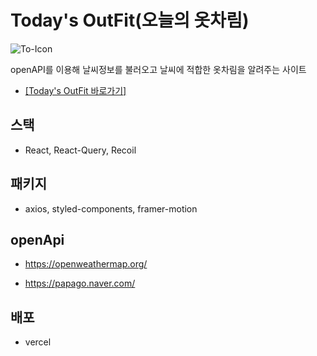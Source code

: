 # Today's OutFit(오늘의 옷차림)

![To-Icon](https://github.com/Leejunmyung/Todays_OutFit/assets/61734933/c3020321-8a9e-4314-806e-476298d44561)

openAPI를 이용해 날씨정보를 불러오고 날씨에 적합한 옷차림을 알려주는 사이트

- [\[Today's OutFit 바로가기\]](https://todays-outfit.vercel.app/)

## 스택

- React, React-Query, Recoil

## 패키지

- axios, styled-components, framer-motion

## openApi

- https://openweathermap.org/

- https://papago.naver.com/

## 배포

- vercel
